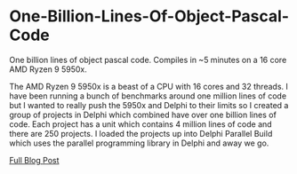 # One-Billion-Lines-Of-Object-Pascal-Code
One billion lines of object pascal code. Compiles in ~5 minutes on a 16 core AMD Ryzen 9 5950x.

The AMD Ryzen 9 5950x is a beast of a CPU with 16 cores and 32 threads. I have been running a bunch of benchmarks around one million lines of code but I wanted to really push the 5950x and Delphi to their limits so I created a group of projects in Delphi which combined have over one billion lines of code. Each project has a unit which contains 4 million lines of code and there are 250 projects. I loaded the projects up into Delphi Parallel Build which uses the parallel programming library in Delphi and away we go.

[Full Blog Post](https://www.fmxexpress.com/ryzen-9-5950x-one-billion-lines-of-delphi-code-compiled-in-5-minutes-on-16-cores/)
